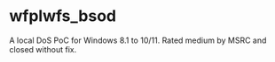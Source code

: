 # wfplwfs_bsod
A local DoS PoC for Windows 8.1 to 10/11. Rated medium by MSRC and closed without fix.

